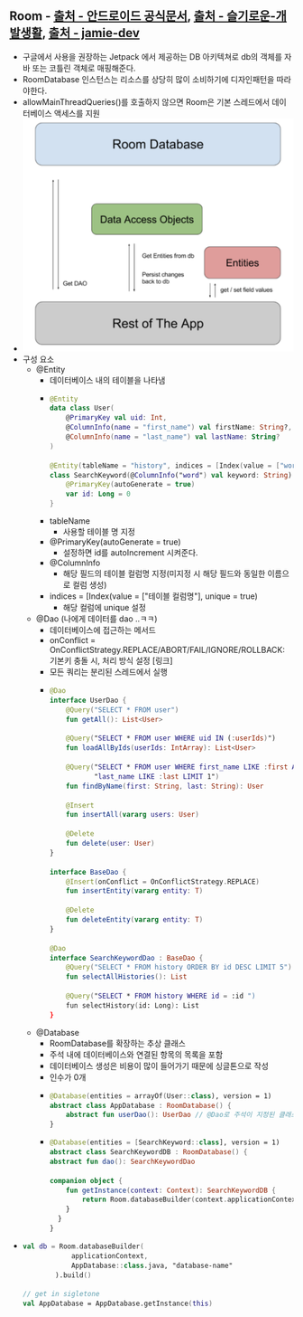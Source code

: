 Room - [출처 - 안드로이드 공식문서](https://developer.android.com/training/data-storage/room?hl=ko), [출처 - 슬기로운-개발생활](https://medium.com/슬기로운-개발생활/안드로이드-room-사용법-1b7bd07b4ce), [출처 - jamie-dev](https://jamie-dev.tistory.com/49)
---
* 구글에서 사용을 권장하는 Jetpack 에서 제공하는 DB 아키텍쳐로 db의 객체를 자바 또는 코틀린 객체로 매핑해준다.
* RoomDatabase 인스턴스는 리소스를 상당히 많이 소비하기에 디자인패턴을 따라야한다.
* allowMainThreadQueries()를 호출하지 않으면 Room은 기본 스레드에서 데이터베이스 액세스를 지원
* ![](img/room.png)
* 구성 요소
  * @Entity
    * 데이터베이스 내의 테이블을 나타냄
    * ```kotlin
      @Entity
      data class User(
          @PrimaryKey val uid: Int,
          @ColumnInfo(name = "first_name") val firstName: String?,
          @ColumnInfo(name = "last_name") val lastName: String?
      )
     
      @Entity(tableName = "history", indices = [Index(value = ["word"], unique = true)])
      class SearchKeyword(@ColumnInfo("word") val keyword: String) {
          @PrimaryKey(autoGenerate = true)
          var id: Long = 0
      }
    * tableName
      * 사용할 테이블 명 지정
    * @PrimaryKey(autoGenerate = true)
      * 설정하면 id를 autoIncrement 시켜준다.
    * @ColumnInfo
      * 해당 필드의 테이블 컬럼명 지정(미지정 시 해당 필드와 동일한 이름으로 컬럼 생성)
    * indices = [Index(value = ["테이블 컬럼명"], unique = true)
      * 해당 컬럼에 unique 설정
  * @Dao (나에게 데이터를 dao ..ㅋㅋ)
    * 데이터베이스에 접근하는 메서드
    * onConflict = OnConflictStrategy.REPLACE/ABORT/FAIL/IGNORE/ROLLBACK: 기본키 충돌 시, 처리 방식 설정 [링크]
    * 모든 쿼리는 분리된 스레드에서 실행
    * ```kotlin
      @Dao
      interface UserDao {
          @Query("SELECT * FROM user")
          fun getAll(): List<User>

          @Query("SELECT * FROM user WHERE uid IN (:userIds)")
          fun loadAllByIds(userIds: IntArray): List<User>

          @Query("SELECT * FROM user WHERE first_name LIKE :first AND " +
                 "last_name LIKE :last LIMIT 1")
          fun findByName(first: String, last: String): User

          @Insert
          fun insertAll(vararg users: User)

          @Delete
          fun delete(user: User)
      }
   
      interface BaseDao {
          @Insert(onConflict = OnConflictStrategy.REPLACE)
          fun insertEntity(vararg entity: T)

          @Delete
          fun deleteEntity(vararg entity: T)
      }

      @Dao
      interface SearchKeywordDao : BaseDao {
          @Query("SELECT * FROM history ORDER BY id DESC LIMIT 5")
          fun selectAllHistories(): List

          @Query("SELECT * FROM history WHERE id = :id ")
          fun selectHistory(id: Long): List
      }
  * @Database
    * RoomDatabase를 확장하는 추상 클래스
    * 주석 내에 데이터베이스와 연결된 항목의 목록을 포함
    * 데이터베이스 생성은 비용이 많이 들어가기 때문에 싱글톤으로 작성
    * 인수가 0개
    * ```kotlin
      @Database(entities = arrayOf(User::class), version = 1)
      abstract class AppDatabase : RoomDatabase() {
          abstract fun userDao(): UserDao // @Dao로 주석이 지정된 클래스를 반환하는 추상 메서드를 포함해야 한다.
      }
    * ```kotlin
      @Database(entities = [SearchKeyword::class], version = 1)
      abstract class SearchKeywordDB : RoomDatabase() {
      abstract fun dao(): SearchKeywordDao

      companion object {
          fun getInstance(context: Context): SearchKeywordDB {
              return Room.databaseBuilder(context.applicationContext, SearchKeywordDB::class.java, "search.db").fallbackToDestructiveMigration().build()
          }
        }
      }
      
* ```kotlin
  val db = Room.databaseBuilder(
              applicationContext,
              AppDatabase::class.java, "database-name"
          ).build()
          
  // get in sigletone 
  val AppDatabase = AppDatabase.getInstance(this)

